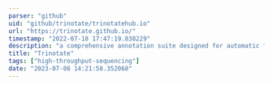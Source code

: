 ```yaml
---
parser: "github"
uid: "github/trinotate/trinotatehub.io"
url: "https://trinotate.github.io/"
timestamp: "2022-07-18 17:47:19.838229"
description: "a comprehensive annotation suite designed for automatic functional annotation of transcriptomes, particularly de novo assembled transcriptomes, from model or non-model organisms."
title: "Trinotate"
tags: ["high-throughput-sequencing"]
date: "2023-07-08 14:21:58.352068"
---
```

